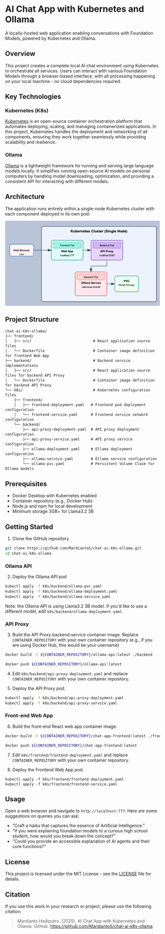 # AI Chat App with Kubernetes and Ollama
A locally-hosted web application enabling conversations with Foundation Models, powered by Kubernetes and Ollama.

## Overview

This project creates a complete local AI chat environment using Kubernetes to orchestrate all services. Users can interact with various Foundation Models through a browser-based interface, with all processing happening on your local machine - no cloud dependencies required.

## Key Technologies

### Kubernetes (K8s)
[Kubernetes](https://kubernetes.io/) is an open-source container orchestration platform that automates deploying, scaling, and managing containerized applications. In this project, Kubernetes handles the deployment and networking of all components, ensuring they work together seamlessly while providing scalability and resilience.

### Ollama
[Ollama](https://ollama.com/) is a lightweight framework for running and serving large language models locally. It simplifies running open-source AI models on personal computers by handling model downloading, optimization, and providing a consistent API for interacting with different models.

## Architecture

The application runs entirely within a single-node Kubernetes cluster with each component deployed in its own pod:

![Chat AI K8S Ollama Architecture Diagram](images/chat-ai-k8s-ollama-architecture-diagram.png)

## Project Structure 

```
chat-ai-k8s-ollama/
├── frontend/
│   ├── src/                            # React application source files
│   └── Dockerfile                      # Container image definition for frontend Web App
├── backend/                            # Backend service implementations
│   ├── src/                            # React application source files for backend API Proxy
│   └── Dockerfile                      # Container image definition for backend API Proxy
└── k8s/                                # Kubernetes configuration files
    ├── frontend/
    │   ├── frontend-deployment.yaml   # Frontend pod deployment configuration
    │   └── frontend-service.yaml      # Frontend service network configuration
    └── backend/
        ├── api-proxy-deployment.yaml  # API proxy deployment configuration
        ├── api-proxy-service.yaml     # API proxy service configuration
        ├── ollama-deployment.yaml     # Ollama deployment configuration
        ├── ollama-service.yaml        # Ollama service configuration
        └── ollama-pvc.yaml            # Persistent Volume Claim for Ollama models
```

## Prerequisites
- Docker Desktop with Kubernetes enabled
- Container repository (e.g., Docker Hub)
- Node.js and npm for local development
- Minimum storage 3GB+ for Llama3.2 3B

## Getting Started

1. Clone the GitHub repository
```bash
git clone https://github.com/MardiantoS/chat-ai-k8s-ollama.git
cd chat-ai-k8s-ollama
```

### Ollama API

2. Deploy the Ollama API pod
```bash
kubectl apply -f k8s/backend/ollama-pvc.yaml
kubectl apply -f k8s/backend/ollama-deployment.yaml
kubectl apply -f k8s/backend/ollama-service.yaml
```
Note: the Ollama API is using Llama3.2 3B model. If you'd like to use a different model, edit `k8s/backend/ollama-deployment.yaml`

### API Proxy
3. Build the API Proxy backend service container image. Replace `CONTAINER_REPOSITORY` with your own container repository (e.g., if you are using Docker Hub, this would be your username)

```bash
docker build -t ${CONTAINER_REPOSITORY}/ollama-api:latest ./backend
```

```bash
docker push ${CONTAINER_REPOSITORY}/ollama-api:latest
```

4. Edit `k8s/backend/api-proxy-deployment.yaml` and replace `CONTAINER_REPOSITORY` with your own container repository.

5. Deploy the API Proxy pod.

```bash
kubectl apply -f k8s/backend/api-proxy-deployment.yaml
kubectl apply -f k8s/backend/api-proxy-service.yaml
```

### Front-end Web App

6. Build the front-end React web app container image. 

```bash
docker build -t ${CONTAINER_REPOSITORY}/chat-app-frontend:latest ./frontend
```

```bash
docker push ${CONTAINER_REPOSITORY}/chat-app-frontend:latest
```

7. Edit `k8s/frontend/frontend-deployment.yaml` and replace `CONTAINER_REPOSITORY` with your own container repository.

8. Deploy the Frontend Web App pod.

```
kubectl apply -f k8s/frontend/frontend-deployment.yaml
kubectl apply -f k8s/frontend/frontend-service.yaml
```

## Usage

Open a web browser and navigate to `http://localhost:777`. Here are some suggestions on queries you can ask:
- "Craft a haiku that captures the essence of Artificial Intelligence."
- "If you were explaining foundation models to a curious high school student, how would you break down the concept?"
- "Could you provide an accessible explanation of AI agents and their core functions?"

## License

This project is licensed under the MIT License - see the [LICENSE](LICENSE) file for details.

## Citation

If you use this work in your research or project, please use the following citation:
> Mardianto Hadiputro. (2025). AI Chat App with Kubernetes and Ollama. GitHub. https://github.com/MardiantoS/chat-ai-k8s-ollama
